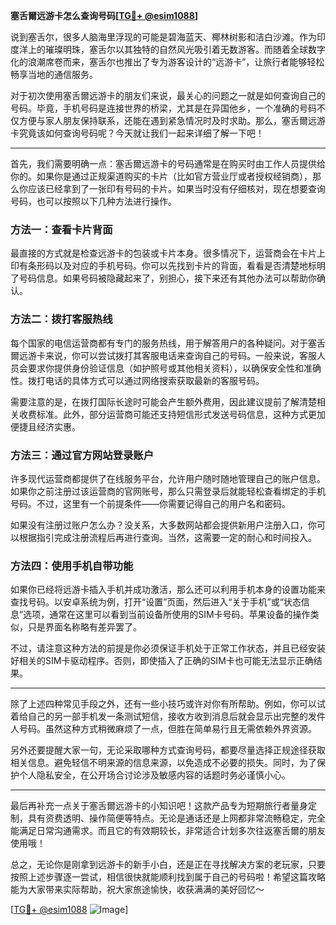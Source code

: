 **塞舌爾远游卡怎么查询号码[[TG💪+ @esim1088](https://t.me/s/esim1088)]**

说到塞舌尔，很多人脑海里浮现的可能是碧海蓝天、椰林树影和洁白沙滩。作为印度洋上的璀璨明珠，塞舌尔以其独特的自然风光吸引着无数游客。而随着全球数字化的浪潮席卷而来，塞舌尔也推出了专为游客设计的“远游卡”，让旅行者能够轻松畅享当地的通信服务。

对于初次使用塞舌爾远游卡的朋友们来说，最关心的问题之一就是如何查询自己的号码。毕竟，手机号码是连接世界的桥梁，尤其是在异国他乡，一个准确的号码不仅方便与家人朋友保持联系，还能在遇到紧急情况时及时求助。那么，塞舌爾远游卡究竟该如何查询号码呢？今天就让我们一起来详细了解一下吧！

---

首先，我们需要明确一点：塞舌爾远游卡的号码通常是在购买时由工作人员提供给你的。如果你是通过正规渠道购买的卡片（比如官方营业厅或者授权经销商），那么你应该已经拿到了一张印有号码的卡片。如果当时没有仔细核对，现在想要查询号码，也可以按照以下几种方法进行操作。

### 方法一：查看卡片背面
最直接的方式就是检查远游卡的包装或卡片本身。很多情况下，运营商会在卡片上印有条形码以及对应的手机号码。你可以先找到卡片的背面，看看是否清楚地标明了号码信息。如果号码被隐藏起来了，别担心，接下来还有其他办法可以帮助你确认。

### 方法二：拨打客服热线
每个国家的电信运营商都有专门的服务热线，用于解答用户的各种疑问。对于塞舌爾远游卡来说，你可以尝试拨打其客服电话来查询自己的号码。一般来说，客服人员会要求你提供身份验证信息（如护照号或其他相关资料），以确保安全性和准确性。拨打电话的具体方式可以通过网络搜索获取最新的客服号码。

需要注意的是，在拨打国际长途时可能会产生额外费用，因此建议提前了解清楚相关收费标准。此外，部分运营商可能还支持短信形式发送号码信息，这种方式更加便捷且经济实惠。

### 方法三：通过官方网站登录账户
许多现代运营商都提供了在线服务平台，允许用户随时随地管理自己的账户信息。如果你之前注册过该运营商的官网账号，那么只需登录后就能轻松查看绑定的手机号码。不过，这里有一个前提条件——你需要记得自己的用户名和密码。

如果没有注册过账户怎么办？没关系，大多数网站都会提供新用户注册入口，你可以根据指引完成注册流程后再进行查询。当然，这需要一定的耐心和时间投入。

### 方法四：使用手机自带功能
如果你已经将远游卡插入手机并成功激活，那么还可以利用手机本身的设置功能来查找号码。以安卓系统为例，打开“设置”页面，然后进入“关于手机”或“状态信息”选项，通常在这里可以看到当前设备所使用的SIM卡号码。苹果设备的操作类似，只是界面名称略有差异罢了。

不过，请注意这种方法的前提是你必须保证手机处于正常工作状态，并且已经安装好相关的SIM卡驱动程序。否则，即使插入了正确的SIM卡也可能无法显示正确结果。

---

除了上述四种常见手段之外，还有一些小技巧或许对你有所帮助。例如，你可以试着给自己的另一部手机发一条测试短信，接收方收到消息后就会显示出完整的发件人号码。虽然这种方式稍微麻烦了一点，但胜在简单易行且无需依赖外界资源。

另外还要提醒大家一句，无论采取哪种方式查询号码，都要尽量选择正规途径获取相关信息。避免轻信不明来源的信息来源，以免造成不必要的损失。同时，为了保护个人隐私安全，在公开场合讨论涉及敏感内容的话题时务必谨慎小心。

---

最后再补充一点关于塞舌爾远游卡的小知识吧！这款产品专为短期旅行者量身定制，具有资费透明、操作简便等特点。无论是通话还是上网都非常流畅稳定，完全能满足日常沟通需求。而且它的有效期较长，非常适合计划多次往返塞舌爾的朋友使用哦！

总之，无论你是刚拿到远游卡的新手小白，还是正在寻找解决方案的老玩家，只要按照上述步骤逐一尝试，相信很快就能顺利找到属于自己的号码啦！希望这篇攻略能为大家带来实际帮助，祝大家旅途愉快，收获满满的美好回忆～

[[TG💪+ @esim1088](https://t.me/s/esim1088) ![Image](https://i.postimg.cc/4NQfJmqS/Snipaste-2025-05-13-00-14-12.png)]